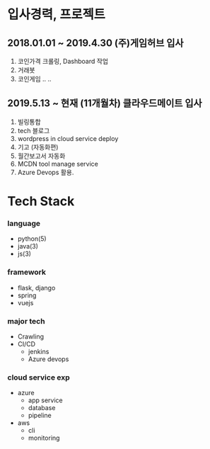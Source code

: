 # 입사경력, 프로젝트
## 2018.01.01 ~ 2019.4.30 (주)게임허브 입사
1. 코인가격 크롤링, Dashboard 작업
2. 거래봇
3. 코인게임
..
..

## 2019.5.13 ~ 현재 (11개월차) 클라우드메이트 입사
1. 빌링통합
2. tech 블로그
3. wordpress in cloud service deploy
4. 기고 (자동화편)
5. 월간보고서 자동화
6. MCDN tool manage service
7. Azure Devops 활용.
 
# Tech Stack
### language
- python(5)
- java(3)
- js(3)
### framework
- flask, django
- spring
- vuejs
### major tech
- Crawling
- CI/CD
  - jenkins
  - Azure devops
### cloud service exp
- azure
  - app service
  - database
  - pipeline
- aws
  - cli
  - monitoring
